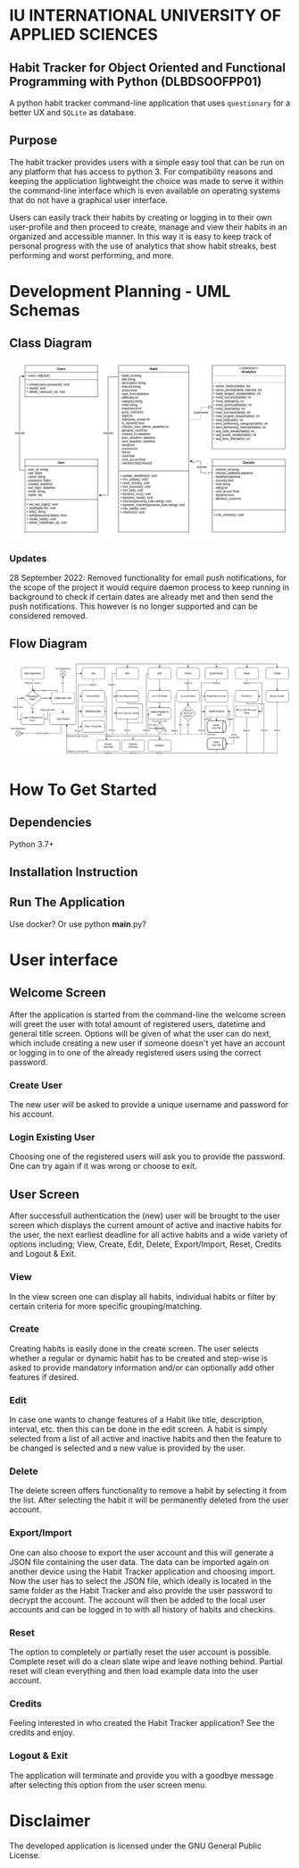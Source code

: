 # IU INTERNATIONAL UNIVERSITY OF APPLIED SCIENCES
## Habit Tracker for Object Oriented and Functional Programming with Python (DLBDSOOFPP01)
A python habit tracker command-line application that uses `questionary` for a better UX and `SQLite` as database.

## Purpose
The habit tracker provides users with a simple easy tool that can be run on any platform that has access to python 3.
For compatibility reasons and keeping the appliciation lightweight the choice was made to serve it within the command-line interface which is even available on operating systems that do not have a graphical user interface.

Users can easily track their habits by creating or logging in to their own user-profile and then proceed to create, manage and view their habits in an organized and accessible manner. In this way it is easy to keep track of personal progress with the use of analytics that show habit streaks, best performing and worst performing, and more.

# Development Planning - UML Schemas
## Class Diagram
![Alt text](Images/UML.jpg?raw=true "UML Class Diagram")
### Updates
28 September 2022: Removed functionality for email push notifications, for the scope of the project it would require daemon process to keep running in background to check if certain dates are already met and then send the push notifications. This however is no longer supported and can be considered removed.
## Flow Diagram
![Alt text](Images/Flow-Diagram.jpg?raw=true "UML Flow Diagram")

# How To Get Started
## Dependencies
Python 3.7+
## Installation Instruction
## Run The Application
Use docker? Or use python __main__.py?

# User interface
## Welcome Screen
After the application is started from the command-line the welcome screen will greet the user with total amount of registered users, datetime and general title screen.
Options will be given of what the user can do next, which include creating a new user if someone doesn't yet have an account or logging in to one of the already registered users using the correct password.
### Create User
The new user will be asked to provide a unique username and password for his account.
### Login Existing User
Choosing one of the registered users will ask you to provide the password. One can try again if it was wrong or choose to exit.
## User Screen
After successfull authentication the (new) user will be brought to the user screen which displays the current amount of active and inactive habits for the user, the next earliest deadline for all active habits and a wide variety of options including; View, Create, Edit, Delete, Export/Import, Reset, Credits and Logout & Exit.
### View
In the view screen one can display all habits, individual habits or filter by certain criteria for more specific grouping/matching.
### Create
Creating habits is easily done in the create screen. The user selects whether a regular or dynamic habit has to be created and step-wise is asked to provide mandatory information and/or can optionally add other features if desired.
### Edit
In case one wants to change features of a Habit like title, description, interval, etc. then this can be done in the edit screen. A habit is simply selected from a list of all active and inactive habits and then the feature to be changed is selected and a new value is provided by the user.
### Delete
The delete screen offers functionality to remove a habit by selecting it from the list. After selecting the habit it will be permanently deleted from the user account.
### Export/Import
One can also choose to export the user account and this will generate a JSON file containing the user data. The data can be imported again on another device using the Habit Tracker application and choosing import. Now the user has to select the JSON file, which ideally is located in the same folder as the Habit Tracker and also provide the user password to decrypt the account. The account will then be added to the local user accounts and can be logged in to with all history of habits and checkins.
### Reset
The option to completely or partially reset the user account is possible. Complete reset will do a clean slate wipe and leave nothing behind. Partial reset will clean everything and then load example data into the user account.
### Credits
Feeling interested in who created the Habit Tracker application? See the credits and enjoy.
### Logout & Exit
The application will terminate and provide you with a goodbye message after selecting this option from the user screen menu.

# Disclaimer
The developed application is licensed under the GNU General Public License.
